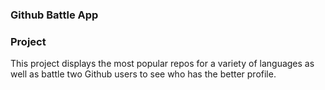 # <h3>Github Battle App</a></h3>

### Project

This project displays the most popular repos for a variety of languages as well as battle two Github users to see who has the better profile.
